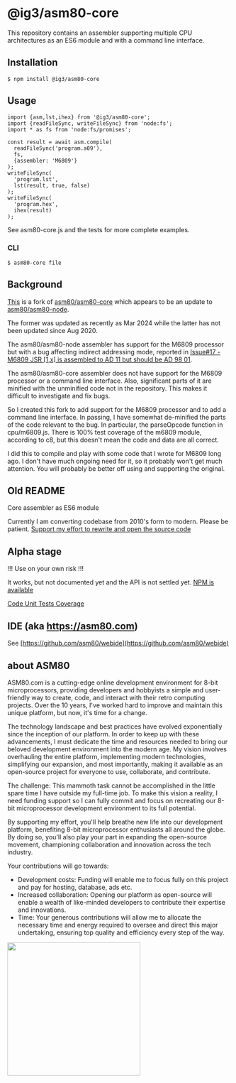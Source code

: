 # @ig3/asm80-core
This repository contains an assembler supporting multiple CPU architectures
as an ES6 module and with a command line interface.

## Installation

```
$ npm install @ig3/asm80-core
```

## Usage

```
import {asm,lst,ihex} from '@ig3/asm80-core';
import {readFileSync, writeFileSync} from 'node:fs';
import * as fs from 'node:fs/promises';

const result = await asm.compile(
  readFileSync('program.a09'),
  fs,
  {assembler: 'M6809'}
);
writeFileSync(
  'program.lst',
  lst(result, true, false)
);
writeFileSync(
  'program.hex',
  ihex(result)
);
```

See asm80-core.js and the tests for more complete examples.

### CLI

```
$ asm80-core file
```

## Background
[This](https://github.com/ig3/asm80-core)
is a fork of
[asm80/asm80-core](https://github.com/asm80/asm80-core)
which appears to be an update to
[asm80/asm80-node](https://github.com/asm80/asm80-node).

The former was updated as recently as Mar 2024 while the latter has not
been updated since Aug 2020.

The asm80/asm80-node assembler has support for the M6809 processor but with
a bug affecting indirect addressing mode, reported in
[Issue#17 - M6809 JSR [1,x] is assembled to AD 11 but should be AD 98 01](https://github.com/asm80/asm80-node/issues/17).

The asm80/asm80-core assembler does not have support for the M6809
processor or a command line interface. Also, significant parts of it are
minified with the unminified code not in the repository. This makes it
difficult to investigate and fix bugs.

So I created this fork to add support for the M6809 processor and to add a
command line interface. In passing, I have somewhat de-minified the parts
of the code relevant to the bug. In particular, the parseOpcode function in
cpu/m6809.js. There is 100% test coverage of the m6809 module, according to
c8, but this doesn't mean the code and data are all correct. 

I did this to compile and play with some code that I wrote for M6809 long
ago. I don't have much ongoing need for it, so it probably won't get much
attention. You will probably be better off using and supporting the
original.

## Old README
Core assembler as ES6 module

Currently I am converting codebase from 2010's form to modern. Please be patient. [Support my effort to rewrite and open the source code](https://donate.stripe.com/7sI8yU7jCbzp4wMeUX)

## Alpha stage

!!! Use on your own risk !!!

It works, but not documented yet and the API is not settled yet. [NPM is available](https://www.npmjs.com/package/@asm80/core)

[Code Unit Tests Coverage](https://asm80.github.io/asm80-core/coverage/index.html)

## IDE (aka https://asm80.com)

See [https://github.com/asm80/webide](https://github.com/asm80/webide)

## about ASM80

ASM80.com is a cutting-edge online development environment for 8-bit microprocessors, providing developers and hobbyists a simple and user-friendly way to create, code, and interact with their retro computing projects. Over the 10 years, I've worked hard to improve and maintain this unique platform, but now, it's time for a change.

The technology landscape and best practices have evolved exponentially since the inception of our platform. In order to keep up with these advancements, I must dedicate the time and resources needed to bring our beloved development environment into the modern age. My vision involves overhauling the entire platform, implementing modern technologies, simplifying our expansion, and most importantly, making it available as an open-source project for everyone to use, collaborate, and contribute.

The challenge: This mammoth task cannot be accomplished in the little spare time I have outside my full-time job. To make this vision a reality, I need funding support so I can fully commit and focus on recreating our 8-bit microprocessor development environment to its full potential.

By supporting my effort, you'll help breathe new life into our development platform, benefiting 8-bit microprocessor enthusiasts all around the globe. By doing so, you'll also play your part in expanding the open-source movement, championing collaboration and innovation across the tech industry.

Your contributions will go towards:

- Development costs: Funding will enable me to focus fully on this project and pay for hosting, database, ads etc.
- Increased collaboration: Opening our platform as open-source will enable a wealth of like-minded developers to contribute their expertise and innovations.
- Time: Your generous contributions will allow me to allocate the necessary time and energy required to oversee and direct this major undertaking, ensuring top quality and efficiency every step of the way.

<img src="https://asm80.github.io/asm80-core/docs/qr_7sI8yU7jCbzp4wMeUX.png" width="300px">


